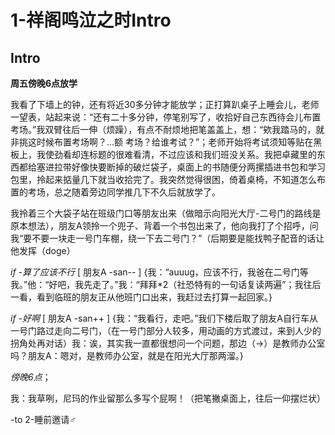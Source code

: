 # 1-祥阁鸣泣之时Intro

## Intro

**周五傍晚6点放学**

我看了下墙上的钟，还有将近30多分钟才能放学；正打算趴桌子上睡会儿，老师一望表，站起来说：“还有二十多分钟，停笔别写了，收拾好自己东西待会儿布置考场。”我双臂往后一伸（烦躁），有点不耐烦地把笔盖盖上，想：“欸我踏马的，就非挑这时候布置考场啊？...额 考场？给谁考试？”；老师开始将考试须知等贴在黑板上，我使劲看却连标题的很难看清，不过应该和我们班没关系。我把卓藏里的东西都给塞进拉带好像快要断掉的破烂袋子，桌面上的书随便分两摞插进书包和学习包里，拎起来掂量几下就当收拾完了。我突然觉得很困，倚着桌椅，不知道怎么布置的考场，总之随着旁边同学推几下不久后就放学了。

我拎着三个大袋子站在班级门口等朋友出来（做暗示向阳光大厅-二号门的路线是原本想法），朋友A领拎一个兜子、背着一个书包出来了，他向我打了个招呼，问我“要不要一块走一号门车棚，绕一下去二号门？”（后期要是能找鸭子配音的话让他发挥（doge） 

*if -算了应该不行* [ 朋友A -san-- ] {我：“auuug，应该不行，我爸在二号门等我。”他：“好吧，我先走了。”我：“拜拜*2（社恐特有的一句话复读两遍”；我往后一看，看到临班的朋友正从他班门口出来，我赶过去打算一起回家。}

*if -好啊* [ 朋友A -san++ ] {我：“我看行，走吧。”我们下楼后取了朋友A自行车从一号门路过走向二号门，（在一号门部分人较多，用动画的方式渡过，来到人少的拐角处再对话）我：诶，其实我一直都很想问一个问题，那边（→）是教师办公室吗？朋友A：嗯对，是教师办公室，就是在阳光大厅那两溜。}

*傍晚6点*；

我：我草咧，尼玛的作业留那么多写个屁啊！（把笔撇桌面上，往后一仰摆烂状）



-to 2-睡前邀请♂
